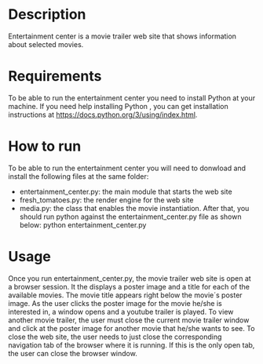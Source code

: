 # Description
Entertainment center is a movie trailer web site that shows information about selected movies.

# Requirements
To be able to run the entertainment center you need to install Python at your machine.
If you need help installing Python , you can get installation instructions at https://docs.python.org/3/using/index.html.

# How to run
To be able to run the entertainment center you will need to donwload and install the following files at the same folder:
- entertainment_center.py: the main module that starts the web site
- fresh_tomatoes.py: the render engine for the web site
- media.py: the class that enables the movie instantiation.
After that, you should run python against the entertainment_center.py file as shown below:
  python entertainment_center.py
  
# Usage
Once you run entertainment_center.py, the movie trailer web site is open at a browser session.
It the displays a poster image and a title for each of the available movies.
The movie title appears right below the movie´s poster image.
As the user clicks the poster image for the movie he/she is interested in, a window opens and a youtube trailer is played.
To view another movie trailer, the user must close the current movie trailer window and click at the poster image for another movie that he/she wants to see.
To close the web site, the user needs to just close the corresponding navigation tab of the browser where it is running. If this is the only open tab, the user can close the browser window.



